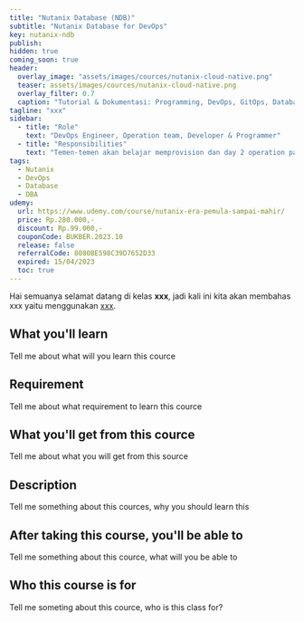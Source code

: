 ```yaml
---
title: "Nutanix Database (NDB)"
subtitle: "Nutanix Database for DevOps"
key: nutanix-ndb
publish: 
hidden: true
coming_soon: true
header:
  overlay_image: "assets/images/cources/nutanix-cloud-native.png"
  teaser: assets/images/cources/nutanix-cloud-native.png
  overlay_filter: 0.7
  caption: "Tutorial & Dokumentasi: Programming, DevOps, GitOps, Database, & Servers"
tagline: "xxx"
sidebar:
  - title: "Role"
    text: "DevOps Engineer, Operation team, Developer & Programmer"
  - title: "Responsibilities"
    text: "Temen-temen akan belajar memprovision dan day 2 operation pada Database dengan menggunakan Nutanix Database formally (ERA)"
tags:
  - Nutanix
  - DevOps
  - Database
  - DBA
udemy: 
  url: https://www.udemy.com/course/nutanix-era-pemula-sampai-mahir/
  price: Rp.280.000,-
  discount: Rp.99.000,-
  couponCode: BUKBER.2023.10
  release: false
  referralCode: 8080BE598C39D7652D33
  expired: 15/04/2023
  toc: true
---
```


Hai semuanya selamat datang di kelas **xxx**, jadi kali ini kita akan membahas xxx yaitu menggunakan [xxx](link). 

<!--more-->

## What you'll learn

Tell me about what will you learn this cource

## Requirement

Tell me about what requirement to learn this cource

## What you'll get from this cource

Tell me about what you will get from this source

## Description

Tell me something about this cources, why you should learn this

## After taking this course, you'll be able to

Tell me something about this cource, what will you be able to

## Who this course is for

Tell me someting about this cource, who is this class for?